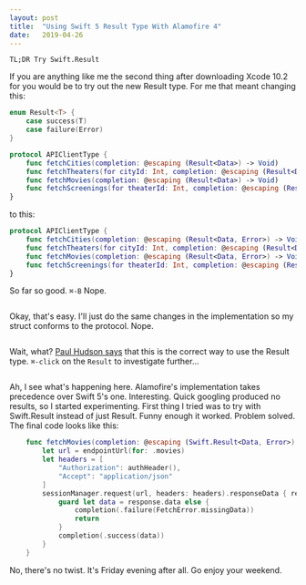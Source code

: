 ```yaml
---
layout: post
title:  "Using Swift 5 Result Type With Alamofire 4"
date:   2019-04-26
---
```


`TL;DR Try Swift.Result`

<span class="dropcap">I</span>f you are anything like me the second thing after downloading Xcode 10.2 for you would be to try out the new Result type. For me that meant changing this:

```swift
enum Result<T> {
	case success(T)
	case failure(Error)
}

protocol APIClientType {
	func fetchCities(completion: @escaping (Result<Data>) -> Void)
	func fetchTheaters(for cityId: Int, completion: @escaping (Result<Data>) -> Void)
	func fetchMovies(completion: @escaping (Result<Data>) -> Void)
	func fetchScreenings(for theaterId: Int, completion: @escaping (Result<Data>) -> Void)
}
```
to this:

```swift
protocol APIClientType {
	func fetchCities(completion: @escaping (Result<Data, Error>) -> Void)
	func fetchTheaters(for cityId: Int, completion: @escaping (Result<Data, Error>) -> Void)
	func fetchMovies(completion: @escaping (Result<Data, Error>) -> Void)
	func fetchScreenings(for theaterId: Int, completion: @escaping (Result<Data, Error>) -> Void)
}
```

So far so good. `⌘-B`
Nope.

<img src="{{ '/assets/img/conform-protocol-error.png' | prepend: site.baseurl }}" alt="">

Okay, that's easy. I'll just do the same changes in the implementation so my struct conforms to the protocol.
Nope.

<img src="{{ '/assets/img/too-many-type-parameters-error.png' | prepend: site.baseurl }}" alt="">

Wait, what? [Paul Hudson says](https://www.hackingwithswift.com/articles/161/how-to-use-result-in-swift) that this is the correct way to use the Result type. `⌘-click` on the `Result` to investigate further...

<img src="{{ '/assets/img/alamofire-result-type.png' | prepend: site.baseurl }}" alt="">

Ah, I see what's happening here. Alamofire's implementation takes precedence over Swift 5's one. Interesting. Quick googling produced no results, so I started experimenting. First thing I tried was to try with Swift.Result instead of just Result. Funny enough it worked. Problem solved. The final code looks like this:

```swift
	func fetchMovies(completion: @escaping (Swift.Result<Data, Error>) -> Void) {
		let url = endpointUrl(for: .movies)
		let headers = [
			"Authorization": authHeader(),
			"Accept": "application/json"
		]
		sessionManager.request(url, headers: headers).responseData { response in
			guard let data = response.data else {
				completion(.failure(FetchError.missingData))
				return
			}
			completion(.success(data))
		}
	}
```

No, there's no twist. It's Friday evening after all. Go enjoy your weekend.